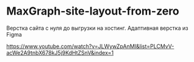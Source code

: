 # MaxGraph-site-layout-from-zero

Верстка сайта с нуля до выгрузки на хостинг. Адаптивная верстка из Figma

https://www.youtube.com/watch?v=JLWywZpAnMI&list=PLCMvV-acWe2A9tnbX678kJ5j9KdHtZSnV&index=1

